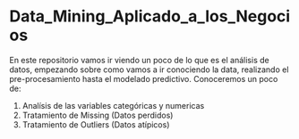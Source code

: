 # Data_Mining_Aplicado_a_los_Negocios

En este repositorio vamos ir viendo un poco de lo que es el análisis de datos, empezando sobre como vamos a ir conociendo la data, realizando el pre-procesamiento hasta el modelado predictivo.
Conoceremos un poco de:
1. Analísis de las variables categóricas y numericas
2. Tratamiento de Missing (Datos perdidos)
3. Tratamiento de Outliers (Datos atípicos)
